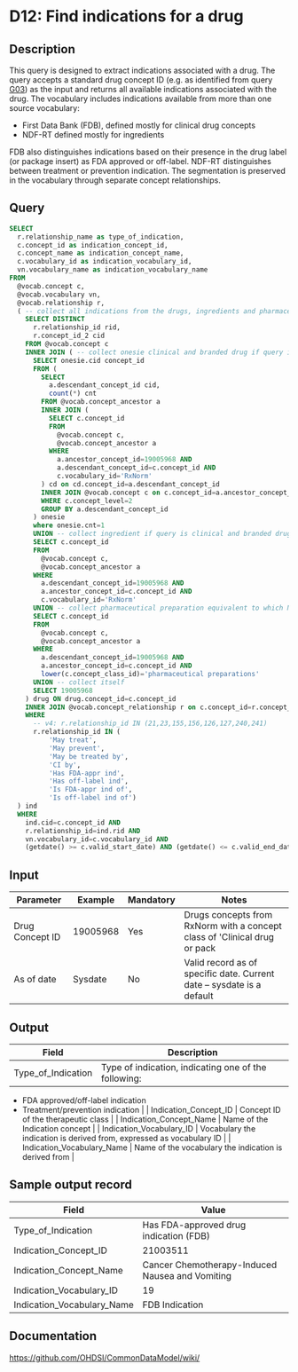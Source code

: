 <!---
Group:drug
Name:D12 Find indications for a drug
Author:Patrick Ryan
CDM Version: 5.0
-->

# D12: Find indications for a drug

## Description
This query is designed to extract indications associated with a drug. The query accepts a standard drug concept ID (e.g. as identified from query  [G03](http://vocabqueries.omop.org/general-queries/g3)) as the input and returns all available indications associated with the drug.
The vocabulary includes indications available from more than one source vocabulary:

- First Data Bank (FDB), defined mostly for clinical drug concepts
- NDF-RT defined mostly for ingredients

FDB also distinguishes indications based on their presence in the drug label (or package insert) as FDA approved or off-label. NDF-RT distinguishes between treatment or prevention indication. The segmentation is preserved in the vocabulary through separate concept relationships.

## Query
```sql
SELECT
  r.relationship_name as type_of_indication,
  c.concept_id as indication_concept_id,
  c.concept_name as indication_concept_name,
  c.vocabulary_id as indication_vocabulary_id,
  vn.vocabulary_name as indication_vocabulary_name
FROM
  @vocab.concept c,
  @vocab.vocabulary vn,
  @vocab.relationship r,
  ( -- collect all indications from the drugs, ingredients and pharmaceutical preps and the type of relationship
    SELECT DISTINCT
      r.relationship_id rid,
      r.concept_id_2 cid
    FROM @vocab.concept c
    INNER JOIN ( -- collect onesie clinical and branded drug if query is ingredient
      SELECT onesie.cid concept_id
      FROM (
        SELECT
          a.descendant_concept_id cid,
          count(*) cnt
        FROM @vocab.concept_ancestor a
        INNER JOIN (
          SELECT c.concept_id
          FROM
            @vocab.concept c,
            @vocab.concept_ancestor a
          WHERE
            a.ancestor_concept_id=19005968 AND
            a.descendant_concept_id=c.concept_id AND
            c.vocabulary_id='RxNorm'
        ) cd on cd.concept_id=a.descendant_concept_id
        INNER JOIN @vocab.concept c on c.concept_id=a.ancestor_concept_id
        WHERE c.concept_level=2
        GROUP BY a.descendant_concept_id
      ) onesie
      where onesie.cnt=1
      UNION -- collect ingredient if query is clinical and branded drug
      SELECT c.concept_id
      FROM
        @vocab.concept c,
        @vocab.concept_ancestor a
      WHERE
        a.descendant_concept_id=19005968 AND
        a.ancestor_concept_id=c.concept_id AND
        c.vocabulary_id='RxNorm'
      UNION -- collect pharmaceutical preparation equivalent to which NDFRT has reltionship
      SELECT c.concept_id
      FROM
        @vocab.concept c,
        @vocab.concept_ancestor a
      WHERE
        a.descendant_concept_id=19005968 AND
        a.ancestor_concept_id=c.concept_id AND
        lower(c.concept_class_id)='pharmaceutical preparations'
      UNION -- collect itself
      SELECT 19005968
    ) drug ON drug.concept_id=c.concept_id
    INNER JOIN @vocab.concept_relationship r on c.concept_id=r.concept_id_1 -- allow only indication relationships
    WHERE 
      -- v4: r.relationship_id IN (21,23,155,156,126,127,240,241)
      r.relationship_id IN (
          'May treat',
          'May prevent',
          'May be treated by',
          'CI by',
          'Has FDA-appr ind',
          'Has off-label ind',
          'Is FDA-appr ind of',
          'Is off-label ind of')
  ) ind
  WHERE
    ind.cid=c.concept_id AND
    r.relationship_id=ind.rid AND
    vn.vocabulary_id=c.vocabulary_id AND
    (getdate() >= c.valid_start_date) AND (getdate() <= c.valid_end_date);
```

## Input

| Parameter |  Example |  Mandatory |  Notes |
| --- | --- | --- | --- |
|   Drug Concept ID |   19005968 |  Yes | Drugs concepts from RxNorm with a concept class of 'Clinical drug or pack |
|  As of date |  Sysdate |  No | Valid record as of specific date. Current date – sysdate is a default |

## Output

|  Field |  Description |
| --- | --- |
|  Type_of_Indication |  Type of indication, indicating one of the following:
- FDA approved/off-label indication
- Treatment/prevention indication
 |
|  Indication_Concept_ID |  Concept ID of the therapeutic class |
|  Indication_Concept_Name |  Name of the Indication concept |
|  Indication_Vocabulary_ID |  Vocabulary the indication is derived from, expressed as vocabulary ID |
|  Indication_Vocabulary_Name |  Name of the vocabulary the indication is derived from |

## Sample output record

|  Field |  Value |
| --- | --- |
|  Type_of_Indication |  Has FDA-approved drug indication (FDB) |
|  Indication_Concept_ID |  21003511 |
|  Indication_Concept_Name |  Cancer Chemotherapy-Induced Nausea and Vomiting |
|  Indication_Vocabulary_ID |  19 |
|  Indication_Vocabulary_Name |  FDB Indication |



## Documentation
https://github.com/OHDSI/CommonDataModel/wiki/
